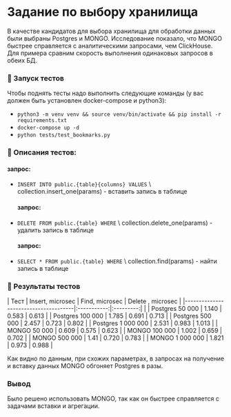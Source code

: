 # Задание по выбору хранилища
В качестве кандидатов для выбора хранилища для обработки  данных были выбраны  Postgres и MONGO. Исследование показало, что MONGO быстрее справляется с аналитическими запросами, чем ClickHouse.
Для примера сравним скорость выполнения одинаковых запросов в обеих БД.


### 🚀 Запуск тестов
Чтобы поднять тесты надо выполнить следующие команды 
   (у вас должен быть установлен docker-compose и python3):
- `python3 -m venv venv && source venv/bin/activate && pip install -r requirements.txt`
- `docker-compose up -d`
- `python tests/test_bookmarks.py`

### 📙 Описания тестов:

  #### запрос: 
- `INSERT INTO public.{table}{columns} VALUES` \ collection.insert_one(params) - вставить  запись в таблице

  #### запрос:
- `DELETE FROM public.{table} WHERE` \ collection.delete_one(params) - удалить запись в таблице

  #### запрос: 
- `SELECT * FROM public.{table} WHERE` \ collection.find(params) - найти запись в таблице


### 📘 Результаты тестов

| Тест                                 | Insert, microsec | Find, microsec | Delete , microsec |
|--------------------------------------|:-----------:|:---------:|  | 
| Postgres 50 000           |   1.140    |  0.583  | 0.613 |
| Postgres 100 000           |   1.785    |   0.691  | 0.713 |
| Postgres 500 000            |    2.457    |   0.723   | 0.802 |
| Postgres 1 000 000            |    2.531    |   0.983   | 1.013 |
| MONGO 50 000           |   0.609    |  0.575  | 0.623 |
| MONGO 100 000           |   1.002    |   0.659  | 0.702 |
| MONGO 500 000            |    1.41    |   0.720   | 0.783 |
| MONGO 1 000 000            |    1.821    |   0.973   | 0.988 |

Как видно по данным, при схожих параметрах, в запросах на получение и вставку данных MONGO обгоняет Postgres в разы.

### Вывод
Было решено использовать MONGO, так как он быстрее справляется с задачами вставки и агрегации.